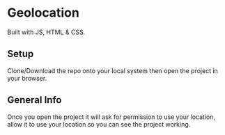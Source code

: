 # Geolocation
Built with JS, HTML & CSS.

## Setup
Clone/Download the repo onto your local system then open the project in your browser.

## General Info
Once you open the project it will ask for permission to use your location, allow it to use your location so you can see the project working.
